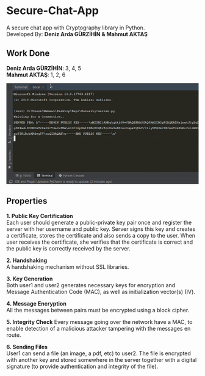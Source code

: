 # Secure-Chat-App
A secure chat app with Cryptography library in Python.  
Developed By: **Deniz Arda GÜRZİHİN & Mahmut AKTAŞ** 

## Work Done
**Deniz Arda GÜRZİHİN**: 3, 4, 5  
**Mahmut AKTAŞ**: 1, 2, 6

![Demo Gif](https://github.com/mahmutaktas/Secure-Chat-App/blob/master/gif.gif)

## Properties


**1. Public Key Certification**  
Each user should generate a public-private key pair once and register the server with her username and public key. Server signs this key and creates a certificate, stores the certificate and also sends a copy to the user. When user receives the certificate, she verifies that the certificate is correct and the public key is correctly received by the server.  


**2. Handshaking**   
A handshaking mechanism without SSL libraries.


**3. Key Generation**  
Both user1 and user2 generates necessary keys for encryption and Message Authentication Code (MAC), as well as initialization vector(s) (IV).  


**4. Message Encryption**  
All the messages between pairs must be encrypted using a block cipher.  


**5. Integrity Check** 
Every message going over the network have a MAC, to enable detection of a malicious attacker tampering with the messages en route.  


**6. Sending Files**  
User1 can send a file (an image, a pdf, etc) to user2. The file is encrypted with another key and stored somewhere in the server together with a digital signature (to provide authentication and integrity of the file).

